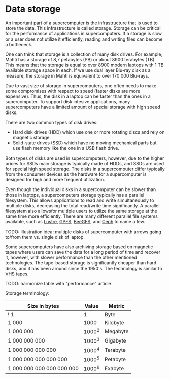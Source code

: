 # Data storage

An important part of a supercomputer is the infrastructure that is used
to store the data. This infrastructure is called storage.
Storage can be critical for the performance of applications in supercomputers.
If a storage is slow or a user does not utilize it efficiently,
reading and writing files can become a bottleneck.

One can think that storage is a collection of many
disk drives. For example, Mahti has a storage of 8,7 petabytes (PB) or
about 8900 terabytes (TB). This means that the storage is equal to over 8900
modern laptops with 1 TB available storage space in each. If we use dual layer
Blu-ray disk as a measure, the storage in Mahti is equivalent to over
170 000 Blu-rays.

Due to vast size of storage in supercomputers, one often
needs to make some compromises with respect to speed (faster disks are
more expensive). Thus, the disk in a laptop can be faster than the ones
in a supercomputer. To support disk intesive applications, many
supercomputers have a limited amount of special storage with high speed disks.

There are two common types of disk drives:
* Hard disk drives (HDD) which use one or more rotating discs and rely on
  magnetic storage.
* Solid-state drives (SSD) which have no moving mechanical parts but
  use flash memory like the one in a USB flash drive.

Both types of disks are used in supercomputers, however, due to the higher
prices for SSDs main storage is typically made of HDDs, and SSDs are
used for special high speed storage. The disks in a supercomputer differ
typically from the consumer devices as the hardware for a
supercomputer is designed for high and more frequent utilization.

Even though the individual disks in a supercomputer can be slower than
those in laptops, a supercomputers storage typically has a parallel
filesystem. This allows applications to read and write simultaneously
to multiple disks, decreasing the total read/write time significantly.
A parallel filesystem also allowsfor multiple users to utilize the same storage
at the same time more efficiently. There are many different parallel file
systems available, such as
[Lustre](https://en.wikipedia.org/wiki/Lustre_(file_system)),
[GPFS](https://en.wikipedia.org/wiki/GPFS),
[BeeGFS](https://en.wikipedia.org/wiki/BeeGFS), and
[Ceph](https://en.wikipedia.org/wiki/Ceph_(software)) to name a few.

TODO: Illustration idea: multiple disks of supercomputer with arrows going
to/from them vs. single disk of laptop.

Some supercomputers have also archiving storage based on magnetic
tapes where users can save the data for a long period of time and recover it, however,
with slower performance than the other mentioned technologies. The tape-based
storage is significantly cheaper than hard disks, and it has been around since
the 1950's. The technology is similar to VHS tapes.

TODO: harmonize table with "performance" article

Storage terminology:

|Size in bytes                |  Value              |   Metric  |
|-----------------------------|---------------------|-----------|
! 1                           |   1                 | Byte      |
| 1 000                       |   1000              | Kilobyte  |
| 1 000 000                   |   1000<sup>2</sup>  | Megabyte  |
| 1 000 000 000               |   1000<sup>3</sup>  | Gigabyte  |
| 1 000 000 000 000           |   1000<sup>4</sup>  | Terabyte  |
| 1 000 000 000 000 000       |   1000<sup>5</sup>  | Petabyte  |
| 1 000 000 000 000 000 000   |   1000<sup>6</sup>  | Exabyte   |

